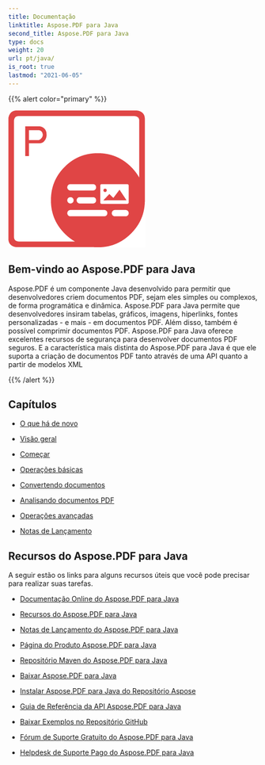 ```yaml
---
title: Documentação
linktitle: Aspose.PDF para Java
second_title: Aspose.PDF para Java
type: docs
weight: 20
url: pt/java/
is_root: true
lastmod: "2021-06-05"
---
```


{{% alert color="primary" %}}

![Aspose.PDF para Java](aspose_pdf-for-java.png)

<h2>Bem-vindo ao Aspose.PDF para Java</h2>

Aspose.PDF é um componente Java desenvolvido para permitir que desenvolvedores criem documentos PDF, sejam eles simples ou complexos, de forma programática e dinâmica. Aspose.PDF para Java permite que desenvolvedores insiram tabelas, gráficos, imagens, hiperlinks, fontes personalizadas - e mais - em documentos PDF. Além disso, também é possível comprimir documentos PDF. Aspose.PDF para Java oferece excelentes recursos de segurança para desenvolver documentos PDF seguros. E a característica mais distinta do Aspose.PDF para Java é que ele suporta a criação de documentos PDF tanto através de uma API quanto a partir de modelos XML

{{% /alert %}}

<h2>Capítulos </h2>

- [O que há de novo](/pdf/java/whatsnew/)
- [Visão geral](/pdf/java/overview/)
- [Começar](/pdf/java/get-started/)

- [Operações básicas](/pdf/java/basic-operations/)
- [Convertendo documentos](/pdf/java/converting/)
- [Analisando documentos PDF](/pdf/java/parsing/)
- [Operações avançadas](/pdf/java/advanced-operations/)
- [Notas de Lançamento](https://releases.aspose.com/pdf/java/release-notes/)

<h2> Recursos do Aspose.PDF para Java</h2>
A seguir estão os links para alguns recursos úteis que você pode precisar para realizar suas tarefas.

- [Documentação Online do Aspose.PDF para Java](/pdf/java/)
- [Recursos do Aspose.PDF para Java](/pdf/java/key-features/)
- [Notas de Lançamento do Aspose.PDF para Java](https://releases.aspose.com/pdf/java/release-notes/)
- [Página do Produto Aspose.PDF para Java](https://products.aspose.com/pdf/java)
- [Repositório Maven do Aspose.PDF para Java](https://releases.aspose.com/java/repo/com/aspose/aspose-pdf/)
- [Baixar Aspose.PDF para Java](https://releases.aspose.com/pdf/java/)
- [Instalar Aspose.PDF para Java do Repositório Aspose](/pdf/java/installation/)
- [Guia de Referência da API Aspose.PDF para Java](https://reference.aspose.com/java/pdf)

- [Baixar Exemplos no Repositório GitHub](https://github.com/aspose-pdf/Aspose.PDF-for-Java)
- [Fórum de Suporte Gratuito do Aspose.PDF para Java](https://forum.aspose.com/c/pdf)
- [Helpdesk de Suporte Pago do Aspose.PDF para Java](https://helpdesk.aspose.com/)